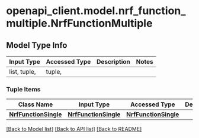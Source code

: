 # openapi_client.model.nrf_function_multiple.NrfFunctionMultiple

## Model Type Info
Input Type | Accessed Type | Description | Notes
------------ | ------------- | ------------- | -------------
list, tuple,  | tuple,  |  | 

### Tuple Items
Class Name | Input Type | Accessed Type | Description | Notes
------------- | ------------- | ------------- | ------------- | -------------
[**NrfFunctionSingle**](NrfFunctionSingle.md) | [**NrfFunctionSingle**](NrfFunctionSingle.md) | [**NrfFunctionSingle**](NrfFunctionSingle.md) |  | 

[[Back to Model list]](../../README.md#documentation-for-models) [[Back to API list]](../../README.md#documentation-for-api-endpoints) [[Back to README]](../../README.md)


